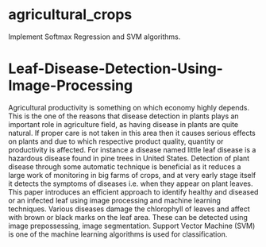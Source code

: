 # agricultural_crops
Implement Softmax Regression and SVM algorithms.
# Leaf-Disease-Detection-Using-Image-Processing
Agricultural productivity is something on which economy highly depends.
This is the one of the reasons that disease detection in plants plays an important role in agriculture field, as having disease in plants are quite natural.
If proper care is not taken in this area then it causes serious effects on plants and due to which respective product quality, quantity or productivity is affected. 
For instance a disease named little leaf disease is a hazardous disease found in pine trees in United States.
Detection of plant disease through some automatic technique is beneficial as it reduces a large work of monitoring in big farms of crops, and at very early stage 
itself it detects the symptoms of diseases i.e. when they appear on plant leaves. This paper introduces an efficient approach to identify healthy and diseased or 
an infected leaf using image processing and machine learning techniques. Various diseases damage the chlorophyll of leaves and affect with brown or black marks on the 
leaf area. These can be detected using image prepossessing, image segmentation. Support Vector Machine (SVM) is one of the machine learning algorithms is used for 
classification. 

